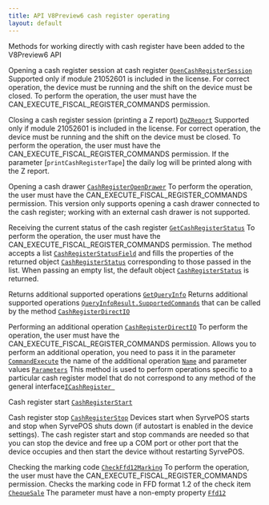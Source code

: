 ```yaml
---
title: API V8Preview6 cash register operating
layout: default
---
```


Methods for working directly with cash register have been added to the V8Preview6 API

Opening a cash register session at cash register
[`OpenCashRegisterSession`](https://syrve.github.io/front.api.sdk/v8/html/M_Resto_Front_Api_IOperationService_OpenCashRegisterSession.htm)
Supported only if module 21052601 is included in the license. For correct operation, the device must be running and the shift on the device must be closed.
To perform the operation, the user must have the CAN_EXECUTE_FISCAL_REGISTER_COMMANDS permission.

Closing a cash register session (printing a Z report)
[`DoZReport`](https://syrve.github.io/front.api.sdk/v8/html/M_Resto_Front_Api_IOperationService_DoZReport.htm)
Supported only if module 21052601 is included in the license. For correct operation, the device must be running and the shift on the device must be closed.
To perform the operation, the user must have the CAN_EXECUTE_FISCAL_REGISTER_COMMANDS permission.
If the parameter [`printCashRegisterTape`] the daily log will be printed along with the Z report.

Opening a cash drawer 
[`CashRegisterOpenDrawer`](https://syrve.github.io/front.api.sdk/v8/html/M_Resto_Front_Api_IOperationService_CashRegisterOpenDrawer.htm)
To perform the operation, the user must have the CAN_EXECUTE_FISCAL_REGISTER_COMMANDS permission.
This version only supports opening a cash drawer connected to the cash register; working with an external cash drawer is not supported.

Receiving the current status of the cash register 
[`GetCashRegisterStatus`](https://syrve.github.io/front.api.sdk/v8/html/M_Resto_Front_Api_IOperationService_GetCashRegisterStatus.htm)
To perform the operation, the user must have the CAN_EXECUTE_FISCAL_REGISTER_COMMANDS permission.
The method accepts a list [`CashRegisterStatusField`](https://syrve.github.io/front.api.sdk/v8/html/T_Resto_Front_Api_Data_Device_Tasks_CashRegisterStatusField.htm)
and fills the properties of the returned object [`CashRegisterStatus`](https://syrve.github.io/front.api.sdk/v8/html/T_Resto_Front_Api_Data_Device_Results_CashRegisterStatus.htm) corresponding to those passed in the list.
When passing an empty list, the default object [`CashRegisterStatus`](https://syrve.github.io/front.api.sdk/v8/html/T_Resto_Front_Api_Data_Device_Results_CashRegisterStatus.htm) is returned.
 
Returns additional supported operations
[`GetQueryInfo`](https://syrve.github.io/front.api.sdk/v8/html/M_Resto_Front_Api_IOperationService_GetQueryInfo.htm)
Returns additional supported operations [`QueryInfoResult.SupportedCommands`](https://syrve.github.io/front.api.sdk/v8/html/P_Resto_Front_Api_Data_Device_Results_QueryInfoResult_SupportedCommands.htm)
that can be called by the method [`CashRegisterDirectIO`](https://syrve.github.io/front.api.sdk/v8/html/M_Resto_Front_Api_IOperationService_CashRegisterDirectIO.htm)

Performing an additional operation
[`CashRegisterDirectIO`](https://syrve.github.io/front.api.sdk/v8/html/M_Resto_Front_Api_IOperationService_CashRegisterDirectIO.htm)
To perform the operation, the user must have the CAN_EXECUTE_FISCAL_REGISTER_COMMANDS permission.
Allows you to perform an additional operation, you need to pass it in the parameter [`CommandExecute`](https://syrve.github.io/front.api.sdk/v8/html/T_Resto_Front_Api_Data_Device_Tasks_CommandExecute.htm)
the name of the additional operation [`Name`](https://syrve.github.io/front.api.sdk/v8/html/P_Resto_Front_Api_Data_Device_Tasks_CommandExecute_Name.htm) and parameter values [`Parameters`](https://syrve.github.io/front.api.sdk/v8/html/P_Resto_Front_Api_Data_Device_Tasks_CommandExecute_Parameters.htm)
This method is used to perform operations specific to a particular cash register ​​model that do not correspond to any method of the general interface[`ICashRegister `](https://syrve.github.io/front.api.sdk/v8/html/T_Resto_Front_Api_Devices_ICashRegister.htm)
 
Сash register start
[`CashRegisterStart`](https://syrve.github.io/front.api.sdk/v8/html/M_Resto_Front_Api_IOperationService_CashRegisterStart.htm)
 
Сash register stop
[`CashRegisterStop`](https://syrve.github.io/front.api.sdk/v8/html/M_Resto_Front_Api_IOperationService_CashRegisterStop.htm)
Devices start when SyrvePOS starts and stop when SyrvePOS shuts down (if autostart is enabled in the device settings).
The cash register start and stop commands are needed so that you can stop the device and free up a COM port or other port that the device occupies and then start the device
without restarting SyrvePOS.

Checking the marking code 
[`CheckFfd12Marking`](https://syrve.github.io/front.api.sdk/v8/html/M_Resto_Front_Api_IOperationService_CheckFfd12Marking.htm)
To perform the operation, the user must have the CAN_EXECUTE_FISCAL_REGISTER_COMMANDS permission.
Checks the marking code in FFD format 1.2 of the check item [`ChequeSale`](https://syrve.github.io/front.api.sdk/v8/html/T_Resto_Front_Api_Data_Device_Tasks_ChequeSale.htm)
The parameter must have a non-empty property [`Ffd12`](https://syrve.github.io/front.api.sdk/v8/html/P_Resto_Front_Api_Data_Device_Tasks_ChequeSale_Ffd12.htm)